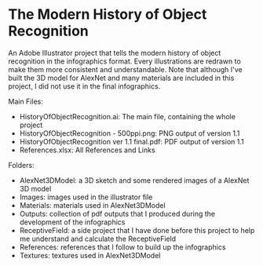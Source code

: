 # The Modern History of Object Recognition
An Adobe Illustrator project that tells the modern history of object recognition in the infographics format. Every illustrations are redrawn to make them more consistent and understandable. Note that although I've built the 3D model for AlexNet and many materials are included in this project, I did not use it in the final infographics.

Main Files:
  - HistoryOfObjectRecognition.ai:                The main file, containing the whole project
  - HistoryOfObjectRecognition - 500ppi.png:      PNG output of version 1.1
  - HistoryOfObjectRecognition ver 1.1 final.pdf: PDF output of version 1.1
  - References.xlsx:                              All References and Links
  
Folders:
  - AlexNet3DModel: a 3D sketch and some rendered images of a AlexNet 3D model
  - Images:         images used in the illustrator file
  - Materials:      materials used in AlexNet3DModel
  - Outputs:        collection of pdf outputs that I produced during the development of the infographics
  - ReceptiveField: a side project that I have done before this project to help me understand and calculate the ReceptiveField
  - References:     references that I follow to build up the infographics
  - Textures:       textures used in AlexNet3DModel
